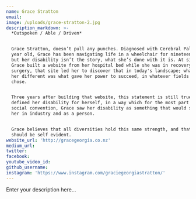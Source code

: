 ```yaml
---
name: Grace Stratton
email:
image: /uploads/grace-stratton-2.jpg
description_markdown: >-
  *Outspoken / Able / Driven*


  Grace Stratton, doesn’t pull any punches. Diagnosed with Cerebral Palsy at a
  year old, Grace has been navigating life in a wheelchair for nineteen years,
  but her disability isn’t the story, what she’s done with it is. At sixteen
  Grace built a website from her hospital bed while she was in recovery from
  surgery, that site led her to discover that in today's landscape; what made
  her different was what gave her power to succeed, in whatever fields she
  chose.


  Three years after building that website, this statement is still true. Grace
  defined her disability for herself, in a way which for the most part defies
  social convention, Grace saw her disability as something that would strengthen
  her in industry and as a person.


  Grace believes that all diversities hold this same strength, and that this
  should be self evident.
website_url: 'http://gracegeorgia.co.nz'
medium_url:
twitter:
facebook:
youtube_video_id:
github_username:
instagram: 'https://www.instagram.com/graciegeorgiastratton/'
---
```


Enter your description here...
